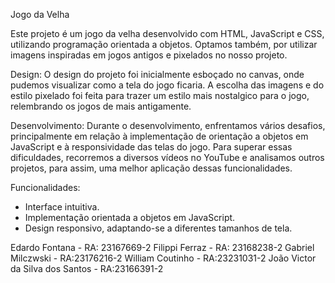 Jogo da Velha 

  Este projeto é um jogo da velha desenvolvido com HTML, JavaScript e CSS, utilizando programação orientada a objetos. Optamos também, por utilizar imagens inspiradas em jogos antigos e pixelados no nosso projeto.

Design:
  O design do projeto foi inicialmente esboçado no canvas, onde pudemos visualizar como a tela do jogo ficaria. A escolha das imagens e do estilo pixelado foi feita para trazer um estilo mais nostalgico para o jogo, relembrando os jogos de mais antigamente.

Desenvolvimento:
  Durante o desenvolvimento, enfrentamos vários desafios, principalmente em relação à implementação de orientação a objetos em JavaScript e à responsividade das telas do jogo. Para superar essas dificuldades, recorremos a diversos vídeos no YouTube e analisamos outros projetos, para assim, uma melhor aplicação dessas funcionalidades.

Funcionalidades:
- Interface intuitiva.
- Implementação orientada a objetos em JavaScript.
- Design responsivo, adaptando-se a diferentes tamanhos de tela.

Edardo Fontana - RA: 23167669-2
Filippi Ferraz - RA: 23168238-2
Gabriel Milczwski - RA:23176216-2
William Coutinho - RA:23231031-2
João Victor da Silva dos Santos - RA:23166391-2
